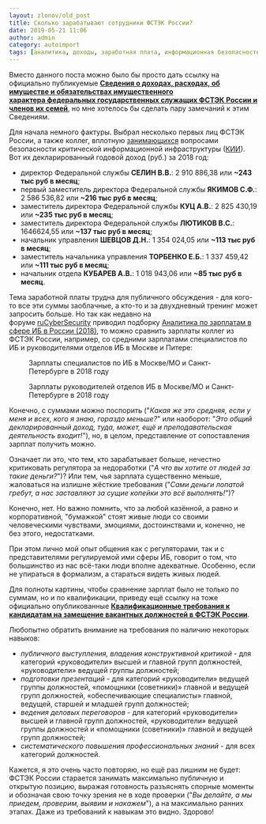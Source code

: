 ```yaml
---
layout: zlonov/old_post
title: Сколько зарабатывают сотрудники ФСТЭК России?
date: 2019-05-21 11:06
author: admin
category: autoimport
tags: [аналитика, доходы, заработная плата, информационная безопасность, ФСТЭК]
---
```


Вместо данного поста можно было бы просто дать ссылку на официально публикуемые&nbsp;<strong><a href="https://fstec.ru/protivodejstvie-korruptsii/svedeniya-o-dokhodakh/546-svedeniya-o-dokhodakh">Сведения о доходах, расходах, об имуществе и обязательствах имущественного характера</a><a href="https://fstec.ru/protivodejstvie-korruptsii/svedeniya-o-dokhodakh/546-svedeniya-o-dokhodakh">&nbsp;</a><a href="https://fstec.ru/protivodejstvie-korruptsii/svedeniya-o-dokhodakh/546-svedeniya-o-dokhodakh">федеральных государственных служащих ФСТЭК России и членов их семей</a></strong>, но мне хотелось бы сделать пару замечаний к этим Сведениям.



Для начала немного фактуры. Выбрал несколько первых лиц ФСТЭК России, а также коллег, вплотную <a href="https://zlonov.ru/meeting-with-fstec/">занимающихся</a> вопросами безопасности критической информационной инфраструктуры (<a href="https://zlonov.ru/kii/">КИИ</a>). Вот их декларированный годовой доход (руб.) за 2018 год:



<ul><li>директор Федеральной службы&nbsp;<strong>СЕЛИН В.В.</strong>: 2 910 886,38 или&nbsp;<strong>~243 тыс руб в месяц</strong>;</li><li>первый заместитель директора Федеральной службы&nbsp;<strong>ЯКИМОВ С.Ф.</strong>: 2 586 536,82 или&nbsp;<strong>~216 тыс руб в месяц</strong>;</li><li>заместитель директора Федеральной службы&nbsp;<strong>КУЦ А.В.</strong>: 2 825 430,19 или&nbsp;<strong>~235 тыс руб в месяц</strong>;</li><li>заместитель директора Федеральной службы&nbsp;<strong>ЛЮТИКОВ В.С.</strong>: 1646624,55 или&nbsp;<strong>~137 тыс руб в месяц</strong>;</li><li>начальник управления&nbsp;<strong>ШЕВЦОВ Д.Н.</strong>: 1 354 024,05 или&nbsp;<strong>~113 тыс руб в месяц</strong>;</li><li>заместитель начальника управления&nbsp;<strong>ТОРБЕНКО Е.Б.</strong>: 1 337 459,42 или&nbsp;<strong>~111 тыс руб в месяц</strong>;</li><li>начальник отдела&nbsp;<strong>КУБАРЕВ А.В.</strong>: 1 018 943,06 или&nbsp;<strong>~85 тыс руб в месяц</strong>.</li></ul>



Тема заработной платы трудна для публичного обсуждения - для кого-то все эти суммы заоблачные, а кто-то и за двухдневный тренинг может запросить больше. Но так как недавно на форуме&nbsp;<a href="https://rucybersecurity.ru/signup/">ruCyberSecurity</a>&nbsp;приводил подборку&nbsp;<a href="https://rucybersecurity.ru/t/analitika-po-zarplatam-v-sfere-ib-v-rossii-2018/628">Аналитика по зарплатам в сфере ИБ в России (2018)</a>, то можно сравнить зарплаты коллег из ФСТЭК России, например, со средними зарплатами специалистов по ИБ и руководителями отделов ИБ в Москве и Питере:


<!-- wp:image {"id":72118} -->
<figure class="wp-block-image"><img src="/assets/uploads/71bad23d249b1e41456db9a8a92e83cc31812799-2-1024x423.png" alt="" class="wp-image-72118"/><figcaption>Зарплаты специалистов по ИБ в Москве/МО и Санкт-Петербурге в 2018 году</figcaption></figure>
<!-- /wp:image -->

<!-- wp:image {"id":72119} -->
<figure class="wp-block-image"><img src="/assets/uploads/f3c2a32dc1020cf9772aa4e87902a9ec91cfa918-2-1024x403.png" alt="" class="wp-image-72119"/><figcaption>Зарплаты руководителей отделов ИБ в Москве/МО и Санкт-Петербурге в 2018 году</figcaption></figure>
<!-- /wp:image -->


Конечно, с суммами можно поспорить ("<em>Какая же это средняя, если у меня и всех, кого я знаю, гораздо меньше?</em>" или наоборот: "<em>Это общий декларированный доход, туда, может, ещё и преподавательская деятельность входит!</em>"), но, в целом, представление от сопоставления зарплат получить можно.



Означает ли это, что тем, кто зарабатывает больше, нечестно критиковать регулятора за недоработки ("<em>А что вы хотите от людей за такие деньги?</em>")? Или тем, чья зарплата существенно меньше, жаловаться на излишне жёсткие требования ("<em>Сами деньги лопатой гребут, а нас заставляют за сущие копейки это всё выполнять!</em>")?



Конечно, нет. Но важно помнить, что за любой казённой, а равно и корпоративной, "бумажкой" стоят живые люди со своими человеческими чувствами, эмоциями, достоинствами и, конечно, не без этого, недостатками.



При этом лично мой опыт общения как с регуляторами, так и с представителями регулируемой ими сферы ИБ, говорит о том, что большинство из нас всё-таки люди вполне адекватные. Особенно, если не упираться в формализм, а стараться видеть живых людей.



Для полноты картины, чтобы сравнение зарплат было не только по суммам, но и по квалификации, приведу ещё ссылку на тоже официально опубликованные&nbsp;<strong><a href="https://fstec.ru/kadrovoe-obespechenie/trebovaniya-k-kandidatam">Квалификационные требования к кандидатам на замещение вакантных должностей в ФСТЭК России</a></strong>.



Любопытно обратить внимание на требования по наличию некоторых навыков:



<ul><li><em>публичного выступления, владения конструктивной критикой</em>&nbsp;- для категорий «руководители» высшей и главной групп должностей, «руководители» ведущей группы должностей;</li><li><em>подготовки презентаций</em>&nbsp;- для категорий «руководители» ведущей группы должностей, «помощники (советники)» главной и ведущей групп должностей, «обеспечивающие специалисты» главной, ведущей, старшей и младшей групп должностей;</li><li><em>ведения деловых переговоров</em>&nbsp;- для категорий «руководители» высшей и главной групп должностей, «руководители» ведущей группы должностей и «помощники (советники)» главной и ведущей групп должностей;</li><li><em>систематического повышения профессиональных знаний</em>&nbsp;- для всех категорий должностей.</li></ul>



Кажется, я это очень часто повторяю, но ещё раз лишним не будет: ФСТЭК России старается занимать максимально публичную и открытую позицию, выражая готовность разъяснять спорные моменты и обозначая свою точку зрения не в ходе проверки ("<em>Вы делайте, а мы приедем, проверим, выявим и накажем</em>"), а на максимально ранних этапах. Даже из требований к навыкам это видно. Здорово!

